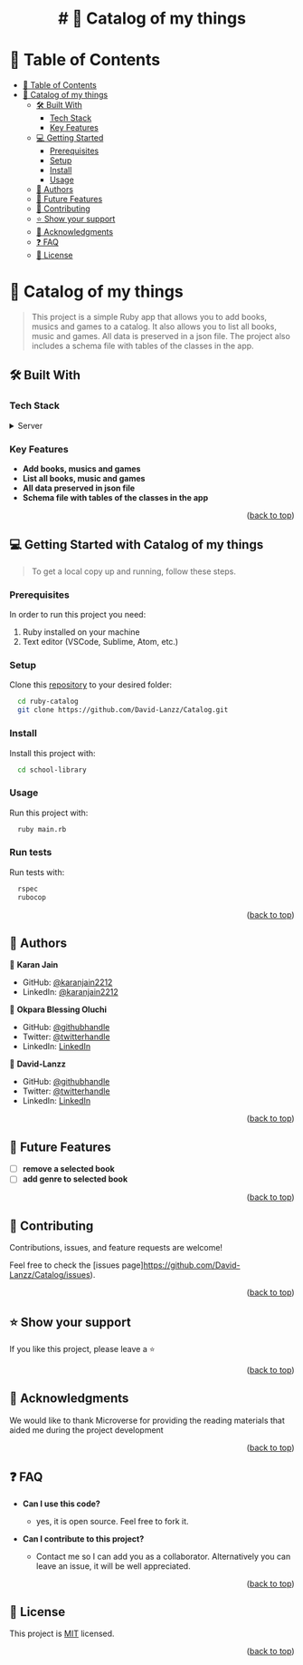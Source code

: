 <a name="readme-top"></a>
<div align="center">

  <h1><b># 📖 Catalog of my things</b></h1>
</div>

# 📗 Table of Contents

- [📗 Table of Contents](#-table-of-contents)
- [📖 Catalog of my things ](#-catalog-of-my-things-)
  - [🛠 Built With ](#-built-with-)
    - [Tech Stack ](#tech-stack-)
    - [Key Features ](#key-features-)
  - [💻 Getting Started ](#-getting-started-)
    - [Prerequisites](#prerequisites)
    - [Setup](#setup)
    - [Install](#install)
    - [Usage](#usage)
  - [👥 Authors ](#-authors-)
  - [🔭 Future Features ](#-future-features-)
  - [🤝 Contributing ](#-contributing-)
  - [⭐️ Show your support ](#️-show-your-support-)
  - [🙏 Acknowledgments ](#-acknowledgments-)
  - [❓ FAQ ](#-faq-)
  - [📝 License ](#-license-)

<!-- PROJECT DESCRIPTION -->

# 📖 Catalog of my things <a name="about-project"></a>

> This project is a simple Ruby app that allows you to add books, musics and games to a catalog. It also allows you to list all books, music and games. All data is preserved in a json file. The project also includes a schema file with tables of the classes in the app.

## 🛠 Built With <a name="built-with"></a>

### Tech Stack <a name="tech-stack"></a>

<details>
  <summary>Server</summary>
  <ul>
    <li><a href="">Ruby</a></li>
  </ul>
</details>

<!-- Features -->

### Key Features <a name="key-features"></a>

- **Add books, musics and games**
- **List all books, music and games**
- **All data preserved in json file**
- **Schema file with tables of the classes in the app**

<p align="right">(<a href="#readme-top">back to top</a>)</p>

## 💻 Getting Started with Catalog of my things <a name="getting-started"></a>
> To get a local copy up and running, follow these steps.

### Prerequisites
In order to run this project you need:
1. Ruby installed on your machine
2. Text editor (VSCode, Sublime, Atom, etc.)

### Setup

Clone this [repository](https://github.com/David-Lanzz/Catalog.git) to your desired folder:

```sh
  cd ruby-catalog
  git clone https://github.com/David-Lanzz/Catalog.git
```

### Install
Install this project with:
```sh
  cd school-library
```

### Usage
Run this project with:
```sh
  ruby main.rb
```
### Run tests
Run tests with:
```sh
  rspec
  rubocop
```

<p align="right">(<a href="#readme-top">back to top</a>)</p>

## 👥 Authors <a name="authors"></a>


👤 **Karan Jain**

- GitHub: [@karanjain2212](https://github.com/karanjain2212)
- LinkedIn: [@karanjain2212](https://linkedin.com/in/karanjain2212)

👤 **Okpara Blessing Oluchi**

- GitHub: [@githubhandle](https://github.com/githubhandle)
- Twitter: [@twitterhandle](https://twitter.com/twitterhandle)
- LinkedIn: [LinkedIn](https://linkedin.com/in/linkedinhandle)


👤 **David-Lanzz**
- GitHub: [@githubhandle](https://github.com/David-Lanzz/)
- Twitter: [@twitterhandle](https://twitter.com/LanzzDavid)
- LinkedIn: [LinkedIn](https://linkedin.com/in/david-lanzz)

<p align="right">(<a href="#readme-top">back to top</a>)</p>

<!-- FUTURE FEATURES -->

## 🔭 Future Features <a name="future-features"></a>

- [ ] **remove a selected book**
- [ ] **add genre to selected book**

<p align="right">(<a href="#readme-top">back to top</a>)</p>

<!-- CONTRIBUTING -->

## 🤝 Contributing <a name="contributing"></a>

Contributions, issues, and feature requests are welcome!

Feel free to check the [issues page]https://github.com/David-Lanzz/Catalog/issues).

<p align="right">(<a href="#readme-top">back to top</a>)</p>

<!-- SUPPORT -->

## ⭐️ Show your support <a name="support"></a>

If you like this project, please leave a ⭐️

<p align="right">(<a href="#readme-top">back to top</a>)</p>

<!-- ACKNOWLEDGEMENTS -->

## 🙏 Acknowledgments <a name="acknowledgements"></a>

We would like to thank Microverse for providing the reading materials that aided me during the project development

<p align="right">(<a href="#readme-top">back to top</a>)</p>

<!-- FAQ (optional) -->

## ❓ FAQ <a name="faq"></a>

- **Can I use this code?**

  - yes, it is open source. Feel free to fork it.

- **Can I contribute to this project?**

  - Contact me so I can add you as a collaborator. Alternatively you can leave an issue, it will be well appreciated.

<p align="right">(<a href="#readme-top">back to top</a>)</p>

<!-- LICENSE -->

## 📝 License <a name="license"></a>

This project is [MIT](https://github.com/David-Lanzz/Catalog/blob/Dev/LICENSE) licensed.
<p align="right">(<a href="#readme-top">back to top</a>)</p>
